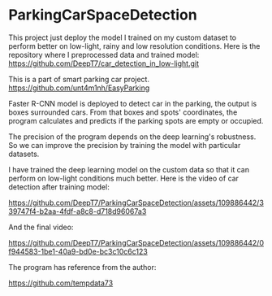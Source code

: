 # ParkingCarSpaceDetection

This project just deploy the model I trained on my custom dataset to perform better on low-light, rainy and low resolution conditions. Here is the repository where I preprocessed data and trained model: 
https://github.com/DeepT7/car_detection_in_low-light.git

This is a part of smart parking car project.
https://github.com/unt4m1nh/EasyParking

Faster R-CNN model is deployed to detect car in the parking, the output is boxes surrounded cars. From that boxes and spots' coordinates, the program calculates and predicts if the parking spots are empty or occupied.

The precision of the program depends on the deep learning's robustness. So we can improve the precision by training the model with particular datasets.

I have trained the deep learning model on the custom data so that it can perform on low-light conditions much better.
Here is the video of car detection after training model:

https://github.com/DeepT7/ParkingCarSpaceDetection/assets/109886442/339747f4-b2aa-4fdf-a8c8-d718d96067a3


And the final video: 

https://github.com/DeepT7/ParkingCarSpaceDetection/assets/109886442/0f944583-1be1-40a9-bd0e-bc3c10c6c123



The program has reference from the author: 

https://github.com/tempdata73
